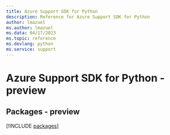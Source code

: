 ```yaml
---
title: Azure Support SDK for Python
description: Reference for Azure Support SDK for Python
author: lmazuel
ms.author: lmazuel
ms.data: 04/17/2023
ms.topic: reference
ms.devlang: python
ms.service: support
---
```

# Azure Support SDK for Python - preview
## Packages - preview
[!INCLUDE [packages](support-index.md)]